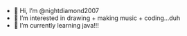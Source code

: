 - 👋 Hi, I’m @nightdiamond2007
- 👀 I’m interested in drawing + making music + coding...duh
- 🌱 I’m currently learning java!!!
